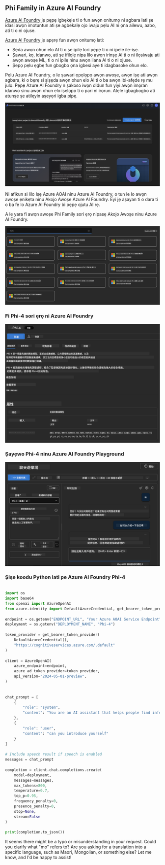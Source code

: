<!--
CO_OP_TRANSLATOR_METADATA:
{
  "original_hash": "70dc9bd6453f70f1a5f6833fe6e24bd0",
  "translation_date": "2025-04-04T11:53:16+00:00",
  "source_file": "md\\01.Introduction\\02\\03.AzureAIFoundry.md",
  "language_code": "mo"
}
-->
## Phi Family in Azure AI Foundry

[Azure AI Foundry](https://ai.azure.com) jẹ pẹpẹ igbẹkẹle ti o fun awọn onitumọ ni agbara lati ṣe idasi awọn imotuntun ati ṣe agbekalẹ ojo iwaju pẹlu AI ni ọna ailewu, aabo, ati ti o ni ojuse.

[Azure AI Foundry](https://ai.azure.com) jẹ apẹrẹ fun awọn onitumọ lati:

- Ṣẹda awọn ohun elo AI ti o ṣe ipilẹ lori pẹpẹ ti o ni ipele ile-iṣẹ.
- Ṣawari, kọ, idanwo, ati ṣe ifilọlẹ nipa lilo awọn irinṣẹ AI ti o ni ilọsiwaju ati awọn awoṣe ML, ti o ni ipilẹ ninu awọn ilana AI ti o ni ojuse.
- Ṣepọ pẹlu ẹgbẹ fun gbogbo ọna igbesi aye ti idagbasoke ohun elo.

Pẹlu Azure AI Foundry, o le ṣawari ọpọlọpọ awọn awoṣe, awọn iṣẹ ati awọn agbara, ki o bẹrẹ si ṣiṣẹda awọn ohun elo AI ti o ba awọn ibi-afẹde rẹ mu julọ. Pẹpẹ Azure AI Foundry n ṣakoso iwọn didun fun yiyi awọn imọran idanwo sinu awọn ohun elo iṣelọpọ ti o pari ni irọrun. Atẹle igbagbogbo ati atunṣe ṣe atilẹyin aṣeyọri igba pipẹ.

![portal](../../../../../translated_images/AIFoundryPorral.68f0acc7d5f47991d90f78fd199beb1123941bba27c39effe55ebfc1d07f114c.mo.png)

Ni afikun si lilo Iṣẹ Azure AOAI ninu Azure AI Foundry, o tun le lo awọn awoṣe ẹnikẹta ninu Akojo Awoṣe Azure AI Foundry. Eyi jẹ aṣayan ti o dara ti o ba fẹ lo Azure AI Foundry bi pẹpẹ ojutu AI rẹ.

A le yara fi awọn awoṣe Phi Family sori ẹrọ nipasẹ Akojo Awoṣe ninu Azure AI Foundry.

![ModelCatalog](../../../../../translated_images/AIFoundryModelCatalog.65aadf44c7a47e16a745104efa3ca2b49580c7be190f901a3da6d6533fc37b07.mo.png)

### **Fi Phi-4 sori ẹrọ ni Azure AI Foundry**

![Phi4](../../../../../translated_images/AIFoundryPhi4.dd27d994739126af80d23e8ec9d3bfd7e6b518d3993aa729fdd4c26e1add8d35.mo.png)

### **Ṣayẹwo Phi-4 ninu Azure AI Foundry Playground**

![Playground](../../../../../translated_images/AIFoundryPlayground.11365174557f8eac71ce4d439d344dd767a1b04701e9ffe73642feefb099188d.mo.png)

### **Ṣiṣe koodu Python lati pe Azure AI Foundry Phi-4**

```python

import os  
import base64
from openai import AzureOpenAI  
from azure.identity import DefaultAzureCredential, get_bearer_token_provider  
        
endpoint = os.getenv("ENDPOINT_URL", "Your Azure AOAI Service Endpoint")  
deployment = os.getenv("DEPLOYMENT_NAME", "Phi-4")  
      
token_provider = get_bearer_token_provider(  
    DefaultAzureCredential(),  
    "https://cognitiveservices.azure.com/.default"  
)  
  
client = AzureOpenAI(  
    azure_endpoint=endpoint,  
    azure_ad_token_provider=token_provider,  
    api_version="2024-05-01-preview",  
)  
  

chat_prompt = [
    {
        "role": "system",
        "content": "You are an AI assistant that helps people find information."
    },
    {
        "role": "user",
        "content": "can you introduce yourself"
    }
] 
    
# Include speech result if speech is enabled  
messages = chat_prompt 

completion = client.chat.completions.create(  
    model=deployment,  
    messages=messages,
    max_tokens=800,  
    temperature=0.7,  
    top_p=0.95,  
    frequency_penalty=0,  
    presence_penalty=0,
    stop=None,  
    stream=False  
)  
  
print(completion.to_json())  

```

It seems there might be a typo or misunderstanding in your request. Could you clarify what "mo" refers to? Are you asking for a translation into a specific language, such as Maori, Mongolian, or something else? Let me know, and I'd be happy to assist!